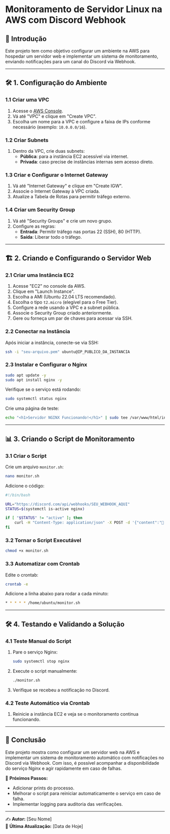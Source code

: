 # Monitoramento de Servidor Linux na AWS com Discord Webhook

## 📌 Introdução
Este projeto tem como objetivo configurar um ambiente na AWS para hospedar um servidor web e implementar um sistema de monitoramento, enviando notificações para um canal do Discord via Webhook.

---
## 🛠️ 1. Configuração do Ambiente

### 1.1 Criar uma VPC
1. Acesse o [AWS Console](https://aws.amazon.com/console/).
2. Vá até "VPC" e clique em "Create VPC".
3. Escolha um nome para a VPC e configure a faixa de IPs conforme necessário (exemplo: `10.0.0.0/16`).

### 1.2 Criar Subnets
1. Dentro da VPC, crie duas subnets:
   - **Pública**: para a instância EC2 acessível via internet.
   - **Privada**: caso precise de instâncias internas sem acesso direto.

### 1.3 Criar e Configurar o Internet Gateway
1. Vá até "Internet Gateway" e clique em "Create IGW".
2. Associe o Internet Gateway à VPC criada.
3. Atualize a Tabela de Rotas para permitir tráfego externo.

### 1.4 Criar um Security Group
1. Vá até "Security Groups" e crie um novo grupo.
2. Configure as regras:
   - **Entrada**: Permitir tráfego nas portas 22 (SSH), 80 (HTTP).
   - **Saída**: Liberar todo o tráfego.

---
## 🏗️ 2. Criando e Configurando o Servidor Web

### 2.1 Criar uma Instância EC2
1. Acesse "EC2" no console da AWS.
2. Clique em "Launch Instance".
3. Escolha a AMI (Ubuntu 22.04 LTS recomendado).
4. Escolha o tipo `t2.micro` (elegível para o Free Tier).
5. Configure a rede usando a VPC e a subnet pública.
6. Associe o Security Group criado anteriormente.
7. Gere ou forneça um par de chaves para acessar via SSH.

### 2.2 Conectar na Instância
Após iniciar a instância, conecte-se via SSH:
```sh
ssh -i "seu-arquivo.pem" ubuntu@IP_PUBLICO_DA_INSTANCIA
```

### 2.3 Instalar e Configurar o Nginx
```sh
sudo apt update -y
sudo apt install nginx -y
```

Verifique se o serviço está rodando:
```sh
sudo systemctl status nginx
```

Crie uma página de teste:
```sh
echo "<h1>Servidor NGINX Funcionando!</h1>" | sudo tee /var/www/html/index.html
```

---
## 📊 3. Criando o Script de Monitoramento

### 3.1 Criar o Script
Crie um arquivo `monitor.sh`:
```sh
nano monitor.sh
```

Adicione o código:
```sh
#!/bin/bash

URL="https://discord.com/api/webhooks/SEU_WEBHOOK_AQUI"
STATUS=$(systemctl is-active nginx)

if [ "$STATUS" != "active" ]; then
    curl -H "Content-Type: application/json" -X POST -d '{"content":"🚨 O servidor NGINX parou!"}' "$URL"
fi
```

### 3.2 Tornar o Script Executável
```sh
chmod +x monitor.sh
```

### 3.3 Automatizar com Crontab
Edite o crontab:
```sh
crontab -e
```
Adicione a linha abaixo para rodar a cada minuto:
```sh
* * * * * /home/ubuntu/monitor.sh
```

---
## 🛠️ 4. Testando e Validando a Solução

### 4.1 Teste Manual do Script
1. Pare o serviço Nginx:
   ```sh
   sudo systemctl stop nginx
   ```
2. Execute o script manualmente:
   ```sh
   ./monitor.sh
   ```
3. Verifique se recebeu a notificação no Discord.

### 4.2 Teste Automático via Crontab
1. Reinicie a instância EC2 e veja se o monitoramento continua funcionando.

---
## 🚀 Conclusão
Este projeto mostra como configurar um servidor web na AWS e implementar um sistema de monitoramento automático com notificações no Discord via Webhook. Com isso, é possível acompanhar a disponibilidade do serviço Nginx e agir rapidamente em caso de falhas.

📌 **Próximos Passos:**
- Adicionar prints do processo.
- Melhorar o script para reiniciar automaticamente o serviço em caso de falha.
- Implementar logging para auditoria das verificações.

---
✍️ **Autor:** [Seu Nome]  
📅 **Última Atualização:** [Data de Hoje]

